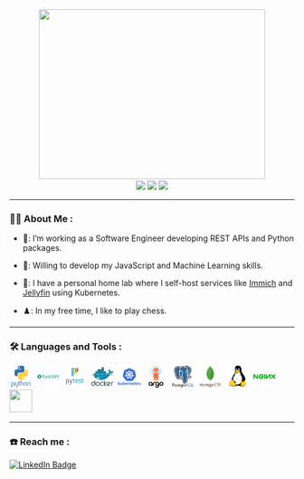 <div id="header" align="center">
   <img src="https://miro.medium.com/v2/resize:fit:720/format:webp/1*LEH5tUEQReWe8Iu-UEV3Pg.gif" width="400" height="300"/>
   <div id="badges">
      <img src="https://badges.pufler.dev/repos/Jahn16?style=for-the-badge&logoColor=sucess"/>
      <img src="https://badges.pufler.dev/commits/monthly/Jahn16?style=for-the-badge&logoColor=sucess"/>
      <img src="https://img.shields.io/badge/OSS%20Funding-30%24-008000?style=for-the-badge&logoColor=sucess"/>
   </div>
</div>

---

### :technologist: About Me :

- 🐍: I’m working as a Software Engineer developing REST APIs and Python packages.

- 🚀: Willing to develop my JavaScript and Machine Learning skills.

- 🔧: I have a personal home lab where I self-host services like [Immich](https://github.com/immich-app/immich) and [Jellyfin](https://github.com/jellyfin/jellyfin) using Kubernetes.

- ♟️: In my free time, I like to play chess.

---

### :hammer_and_wrench: Languages and Tools :

<div>
   <img src="https://github.com/devicons/devicon/blob/master/icons/python/python-original-wordmark.svg" width="40" height="40"/>&nbsp;
   <img src="https://github.com/devicons/devicon/blob/master/icons/fastapi/fastapi-original-wordmark.svg" width="40" height="40"/>&nbsp;
   <img src="https://github.com/devicons/devicon/blob/master/icons/pytest/pytest-original-wordmark.svg" width="40" height="40"/>&nbsp;
   <img src="https://github.com/devicons/devicon/blob/master/icons/docker/docker-original-wordmark.svg" width="40" height="40"/>&nbsp;
   <img src="https://github.com/devicons/devicon/blob/master/icons/kubernetes/kubernetes-plain-wordmark.svg" width="40" height="40"/>&nbsp;
   <img src="https://github.com/devicons/devicon/blob/master/icons/argocd/argocd-original-wordmark.svg" width="40" height="40"/>&nbsp;
   <img src="https://github.com/devicons/devicon/blob/master/icons/postgresql/postgresql-original-wordmark.svg" width="40" height="40"/>&nbsp;
   <img src="https://github.com/devicons/devicon/blob/master/icons/mongodb/mongodb-original-wordmark.svg" width="40" height="40"/>&nbsp;
   <img src="https://github.com/devicons/devicon/blob/master/icons/linux/linux-original.svg" width="40" height="40"/>&nbsp;
   <img src="https://github.com/devicons/devicon/blob/master/icons/nginx/nginx-original.svg" width="40" height="40"/>&nbsp;
   <img src="https://www.vectorlogo.zone/logos/neovimio/neovimio-icon.svg" width="40" height="40"/>&nbsp;
</div>

---

### ☎️ Reach me :
<div id="badges">
  <a href="https://www.linkedin.com/in/jo%C3%A3o-pedro-de-oliveira-ferreira-b5696920a/">
    <img src="https://img.shields.io/badge/LinkedIn-blue?style=for-the-badge&logo=linkedin&logoColor=white" alt="LinkedIn Badge"/>
  </a>
</div>
